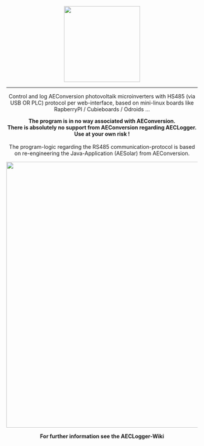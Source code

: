 <p align="center"><img src="https://cloud.githubusercontent.com/assets/11571481/7535297/d3c50d2c-f583-11e4-84b9-fdbbb6450ce1.png" width="200" align="middle"></p><hr>
<p align="center">Control and log AEConversion photovoltaik microinverters with HS485 (via USB OR PLC) protocol per web-interface, based on mini-linux boards like RapberryPI / Cubieboards / Odroids ...</p>

<p align="center"><b>The program is in no way associated with AEConversion.
<br>There is absolutely no support from AEConversion regarding AECLogger.<br>Use at your own risk !<br></b><br>
The program-logic regarding the RS485 communication-protocol is based on re-engineering the Java-Application (AESolar) from AEConversion.<p align="center">


<p align="center"><img src="https://cloud.githubusercontent.com/assets/11571481/7519738/5f177efc-f4e2-11e4-99d4-34f4cf9cb539.jpg" width="700" align="middle"></p>

<p align="center"><b >For further information see the AECLogger-Wiki</b></p>



